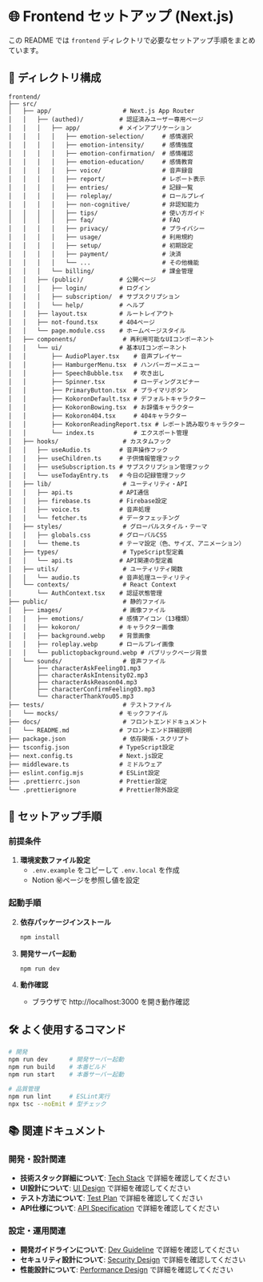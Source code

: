 # 🌐 Frontend セットアップ (Next.js)

この README では `frontend` ディレクトリで必要なセットアップ手順をまとめています。

## 📁 ディレクトリ構成

```
frontend/
├── src/
│   ├── app/                    # Next.js App Router
│   │   ├── (authed)/          # 認証済みユーザー専用ページ
│   │   │   ├── app/           # メインアプリケーション
│   │   │   │   ├── emotion-selection/     # 感情選択
│   │   │   │   ├── emotion-intensity/     # 感情強度
│   │   │   │   ├── emotion-confirmation/  # 感情確認
│   │   │   │   ├── emotion-education/     # 感情教育
│   │   │   │   ├── voice/                 # 音声録音
│   │   │   │   ├── report/                # レポート表示
│   │   │   │   ├── entries/               # 記録一覧
│   │   │   │   ├── roleplay/              # ロールプレイ
│   │   │   │   ├── non-cognitive/         # 非認知能力
│   │   │   │   ├── tips/                  # 使い方ガイド
│   │   │   │   ├── faq/                   # FAQ
│   │   │   │   ├── privacy/               # プライバシー
│   │   │   │   ├── usage/                 # 利用規約
│   │   │   │   ├── setup/                 # 初期設定
│   │   │   │   ├── payment/               # 決済
│   │   │   │   └── ...                    # その他機能
│   │   │   └── billing/                   # 課金管理
│   │   ├── (public)/          # 公開ページ
│   │   │   ├── login/         # ログイン
│   │   │   ├── subscription/  # サブスクリプション
│   │   │   └── help/          # ヘルプ
│   │   ├── layout.tsx         # ルートレイアウト
│   │   ├── not-found.tsx      # 404ページ
│   │   └── page.module.css    # ホームページスタイル
│   ├── components/             # 再利用可能なUIコンポーネント
│   │   └── ui/                # 基本UIコンポーネント
│   │       ├── AudioPlayer.tsx    # 音声プレイヤー
│   │       ├── HamburgerMenu.tsx  # ハンバーガーメニュー
│   │       ├── SpeechBubble.tsx   # 吹き出し
│   │       ├── Spinner.tsx        # ローディングスピナー
│   │       ├── PrimaryButton.tsx  # プライマリボタン
│   │       ├── KokoronDefault.tsx # デフォルトキャラクター
│   │       ├── KokoronBowing.tsx  # お辞儀キャラクター
│   │       ├── Kokoron404.tsx     # 404キャラクター
│   │       ├── KokoronReadingReport.tsx # レポート読み取りキャラクター
│   │       └── index.ts           # エクスポート管理
│   ├── hooks/                  # カスタムフック
│   │   ├── useAudio.ts        # 音声操作フック
│   │   ├── useChildren.ts     # 子供情報管理フック
│   │   ├── useSubscription.ts # サブスクリプション管理フック
│   │   └── useTodayEntry.ts   # 今日の記録管理フック
│   ├── lib/                    # ユーティリティ・API
│   │   ├── api.ts             # API通信
│   │   ├── firebase.ts        # Firebase設定
│   │   ├── voice.ts           # 音声処理
│   │   └── fetcher.ts         # データフェッチング
│   ├── styles/                 # グローバルスタイル・テーマ
│   │   ├── globals.css        # グローバルCSS
│   │   └── theme.ts           # テーマ設定（色、サイズ、アニメーション）
│   ├── types/                  # TypeScript型定義
│   │   └── api.ts             # API関連の型定義
│   ├── utils/                  # ユーティリティ関数
│   │   └── audio.ts           # 音声処理ユーティリティ
│   └── contexts/               # React Context
│       └── AuthContext.tsx    # 認証状態管理
├── public/                     # 静的ファイル
│   ├── images/                 # 画像ファイル
│   │   ├── emotions/          # 感情アイコン（13種類）
│   │   ├── kokoron/           # キャラクター画像
│   │   ├── background.webp    # 背景画像
│   │   ├── roleplay.webp      # ロールプレイ画像
│   │   └── publictopbackground.webp # パブリックページ背景
│   └── sounds/                 # 音声ファイル
│       ├── characterAskFeeling01.mp3
│       ├── characterAskIntensity02.mp3
│       ├── characterAskReason04.mp3
│       ├── characterConfirmFeeling03.mp3
│       └── characterThankYou05.mp3
├── tests/                      # テストファイル
│   └── mocks/                 # モックファイル
├── docs/                       # フロントエンドドキュメント
│   └── README.md              # フロントエンド詳細説明
├── package.json                # 依存関係・スクリプト
├── tsconfig.json              # TypeScript設定
├── next.config.ts             # Next.js設定
├── middleware.ts              # ミドルウェア
├── eslint.config.mjs          # ESLint設定
├── .prettierrc.json           # Prettier設定
└── .prettierignore            # Prettier除外設定
```

## 🔧 セットアップ手順

### 前提条件

1. **環境変数ファイル設定**
   - `.env.example` をコピーして `.env.local` を作成
   - Notion ㊙️ページを参照し値を設定

### 起動手順

2. **依存パッケージインストール**
   ```bash
   npm install
   ```

3. **開発サーバー起動**
   ```bash
   npm run dev
   ```

4. **動作確認**
   - ブラウザで http://localhost:3000 を開き動作確認

## 🛠️ よく使用するコマンド

```bash
# 開発
npm run dev      # 開発サーバー起動
npm run build    # 本番ビルド
npm run start    # 本番サーバー起動

# 品質管理
npm run lint     # ESLint実行
npx tsc --noEmit # 型チェック
```


## 📚 関連ドキュメント

### 開発・設計関連
- **技術スタック詳細について**: [Tech Stack](../docs/techStack.md) で詳細を確認してください
- **UI設計について**: [UI Design](../docs/UIDesign.md) で詳細を確認してください
- **テスト方法について**: [Test Plan](../docs/testPlan.md) で詳細を確認してください
- **API仕様について**: [API Specification](../docs/APISpecification.md) で詳細を確認してください

### 設定・運用関連
- **開発ガイドラインについて**: [Dev Guideline](../docs/devGuideline.md) で詳細を確認してください
- **セキュリティ設計について**: [Security Design](../docs/securityDesign.md) で詳細を確認してください
- **性能設計について**: [Performance Design](../docs/performanceDesign.md) で詳細を確認してください
